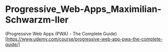 # Progressive_Web-Apps_Maximilian-Schwarzm-ller
(Progressive Web Apps (PWA) - The Complete Guide)[https://www.udemy.com/course/progressive-web-app-pwa-the-complete-guide/]

